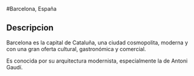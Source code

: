 #Barcelona, España 

## Descripcion 

Barcelona es la capital de Cataluña, una ciudad cosmopolita, moderna y con una gran oferta cultural, 
gastronómica y comercial. 

Es conocida por su arquitectura modernista, especialmente la de Antoni Gaudí.

 

